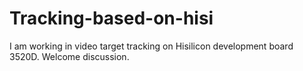 # Tracking-based-on-hisi
I am working in video target tracking on Hisilicon development board 3520D.
Welcome discussion.
